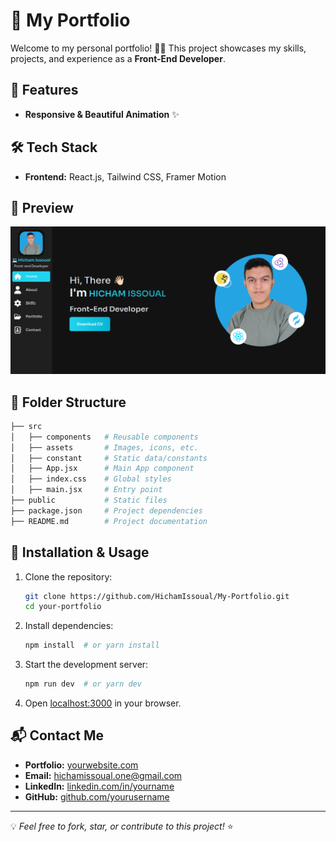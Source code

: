 # 🚀 My Portfolio

Welcome to my personal portfolio! 🎨🚀 This project showcases my skills, projects, and experience as a **Front-End Developer**.

## 🌟 Features

- **Responsive & Beautiful Animation** ✨

## 🛠️ Tech Stack

- **Frontend:** React.js, Tailwind CSS, Framer Motion

## 📸 Preview

![Portfolio Screenshot](./src/assets/Screenshot_20250129_051129.png)

## 📂 Folder Structure

```bash
├── src
│   ├── components   # Reusable components
│   ├── assets       # Images, icons, etc.
│   ├── constant     # Static data/constants
│   ├── App.jsx      # Main App component
│   ├── index.css    # Global styles
│   ├── main.jsx     # Entry point
├── public           # Static files
├── package.json     # Project dependencies
├── README.md        # Project documentation
```

## 🚀 Installation & Usage

1. Clone the repository:
   ```sh
   git clone https://github.com/HichamIssoual/My-Portfolio.git
   cd your-portfolio
   ```
2. Install dependencies:
   ```sh
   npm install  # or yarn install
   ```
3. Start the development server:
   ```sh
   npm run dev  # or yarn dev
   ```
4. Open [localhost:3000](http://localhost:3000) in your browser.

## 📬 Contact Me

- **Portfolio:** [yourwebsite.com](https://hicham-issoual.vercel.app/)
- **Email:** hichamissoual.one@gmail.com
- **LinkedIn:** [linkedin.com/in/yourname](https://www.linkedin.com/in/hichamissoual/)
- **GitHub:** [github.com/yourusername](https://github.com/HichamIssoual/)

---

💡 _Feel free to fork, star, or contribute to this project!_ ⭐
